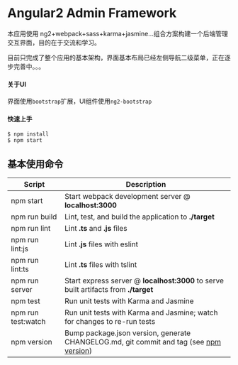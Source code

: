 # Angular2 Admin Framework

本应用使用 ng2+webpack+sass+karma+jasmine...组合方案构建一个后端管理交互界面，目的在于交流和学习。

目前只完成了整个应用的基本架构，界面基本布局已经左侧导航二级菜单，正在逐步完善中。。。

#### 关于UI
界面使用`bootstrap`扩展，UI组件使用`ng2-bootstrap`

#### 快速上手

```shell
$ npm install
$ npm start
```

基本使用命令
-----

|Script|Description|
|---|---|
|npm start|Start webpack development server @ **localhost:3000**|
|npm run build|Lint, test, and build the application to **./target**|
|npm run lint|Lint **.ts** and **.js** files|
|npm run lint:js|Lint **.js** files with eslint|
|npm run lint:ts|Lint **.ts** files with tslint|
|npm run server|Start express server @ **localhost:3000** to serve built artifacts from **./target**|
|npm test|Run unit tests with Karma and Jasmine|
|npm run test:watch|Run unit tests with Karma and Jasmine; watch for changes to re-run tests|
|npm version|Bump package.json version, generate CHANGELOG.md, git commit and tag (see [npm version](https://docs.npmjs.com/cli/version))|
